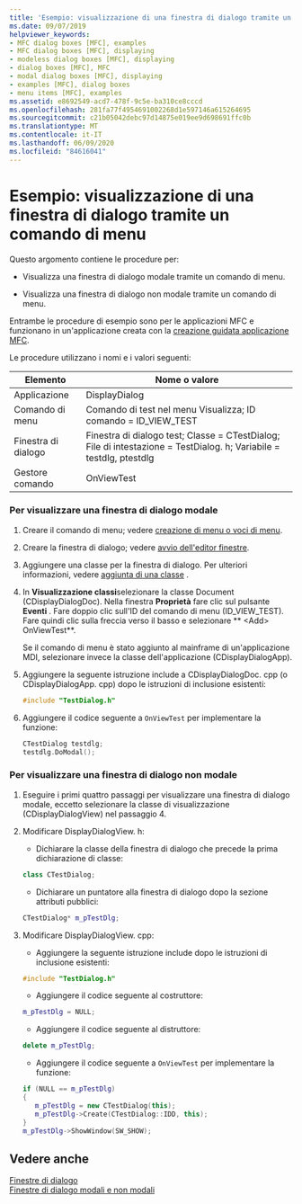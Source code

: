 ```yaml
---
title: 'Esempio: visualizzazione di una finestra di dialogo tramite un comando di menu'
ms.date: 09/07/2019
helpviewer_keywords:
- MFC dialog boxes [MFC], examples
- MFC dialog boxes [MFC], displaying
- modeless dialog boxes [MFC], displaying
- dialog boxes [MFC], MFC
- modal dialog boxes [MFC], displaying
- examples [MFC], dialog boxes
- menu items [MFC], examples
ms.assetid: e8692549-acd7-478f-9c5e-ba310ce8cccd
ms.openlocfilehash: 281fa77f4954691002268d1e597146a615264695
ms.sourcegitcommit: c21b05042debc97d14875e019ee9d698691ffc0b
ms.translationtype: MT
ms.contentlocale: it-IT
ms.lasthandoff: 06/09/2020
ms.locfileid: "84616041"
---
```

# <a name="example-displaying-a-dialog-box-via-a-menu-command"></a>Esempio: visualizzazione di una finestra di dialogo tramite un comando di menu

Questo argomento contiene le procedure per:

- Visualizza una finestra di dialogo modale tramite un comando di menu.

- Visualizza una finestra di dialogo non modale tramite un comando di menu.

Entrambe le procedure di esempio sono per le applicazioni MFC e funzionano in un'applicazione creata con la [creazione guidata applicazione MFC](reference/mfc-application-wizard.md).

Le procedure utilizzano i nomi e i valori seguenti:

|Elemento|Nome o valore|
|----------|-------------------|
|Applicazione|DisplayDialog|
|Comando di menu|Comando di test nel menu Visualizza; ID comando = ID_VIEW_TEST|
|Finestra di dialogo|Finestra di dialogo test; Classe = CTestDialog; File di intestazione = TestDialog. h; Variabile = testdlg, ptestdlg|
|Gestore comando|OnViewTest|

### <a name="to-display-a-modal-dialog-box"></a>Per visualizzare una finestra di dialogo modale

1. Creare il comando di menu; vedere [creazione di menu o voci di menu](../windows/creating-a-menu.md).

1. Creare la finestra di dialogo; vedere [avvio dell'editor finestre](../windows/creating-a-new-dialog-box.md).

1. Aggiungere una classe per la finestra di dialogo. Per ulteriori informazioni, vedere [aggiunta di una classe](../ide/adding-a-class-visual-cpp.md) .

1. In **Visualizzazione classi**selezionare la classe Document (CDisplayDialogDoc). Nella finestra **Proprietà** fare clic sul pulsante **Eventi** . Fare doppio clic sull'ID del comando di menu (ID_VIEW_TEST). Fare quindi clic sulla freccia verso il basso e selezionare ** \<Add> OnViewTest**.

   Se il comando di menu è stato aggiunto al mainframe di un'applicazione MDI, selezionare invece la classe dell'applicazione (CDisplayDialogApp).

1. Aggiungere la seguente istruzione include a CDisplayDialogDoc. cpp (o CDisplayDialogApp. cpp) dopo le istruzioni di inclusione esistenti:

   ```cpp
   #include "TestDialog.h"
   ```

1. Aggiungere il codice seguente a `OnViewTest` per implementare la funzione:

   ```cpp
   CTestDialog testdlg;
   testdlg.DoModal();
   ```

### <a name="to-display-a-modeless-dialog-box"></a>Per visualizzare una finestra di dialogo non modale

1. Eseguire i primi quattro passaggi per visualizzare una finestra di dialogo modale, eccetto selezionare la classe di visualizzazione (CDisplayDialogView) nel passaggio 4.

1. Modificare DisplayDialogView. h:

   - Dichiarare la classe della finestra di dialogo che precede la prima dichiarazione di classe:

   ```cpp
   class CTestDialog;
   ```

   - Dichiarare un puntatore alla finestra di dialogo dopo la sezione attributi pubblici:

   ```cpp
   CTestDialog* m_pTestDlg;
   ```

1. Modificare DisplayDialogView. cpp:

   - Aggiungere la seguente istruzione include dopo le istruzioni di inclusione esistenti:

   ```cpp
   #include "TestDialog.h"
   ```

   - Aggiungere il codice seguente al costruttore:

   ```cpp
   m_pTestDlg = NULL;
   ```

   - Aggiungere il codice seguente al distruttore:

   ```cpp
   delete m_pTestDlg;
   ```

   - Aggiungere il codice seguente a `OnViewTest` per implementare la funzione:

   ```cpp
   if (NULL == m_pTestDlg)
   {
      m_pTestDlg = new CTestDialog(this);
      m_pTestDlg->Create(CTestDialog::IDD, this);
   }
   m_pTestDlg->ShowWindow(SW_SHOW);
   ```

## <a name="see-also"></a>Vedere anche

[Finestre di dialogo](dialog-boxes.md)<br/>
[Finestre di dialogo modali e non modali](modal-and-modeless-dialog-boxes.md)
